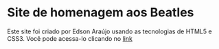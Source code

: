 # Site de homenagem aos Beatles
Este site foi criado por Edson Araújo usando as tecnologias de HTML5 e CSS3. Você pode acessa-lo clicando no [link](https://edsonaraujoneto.github.io/site-beatles/)


